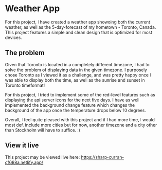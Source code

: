 # Weather App

For this project, I have created a weather app showoing both the current weather, as well as the 5-day-forecast of my hometown - Toronto, Canada. This project features a simple and clean design that is optimized for most devices.

## The problem

Given that Toronto is located in a completely different timezone, I had to solve the problem of displaying data in the given timezone. I purposely chose Toronto as I viewed it as a challenge, and was pretty happy once I was able to display both the time, as well as the sunrise and sunset in Toronto timeformat!

For this project, I tried to implement some of the red-level features such as displaying the api server icons for the next five days.
I have as well implemented the background change feature which changes the background of the app once the temperature drops below 10 degrees.

Overall, I feel quite pleased with this project and if I had more time, I would most def. include more cities but for now, another timezone and a city other than Stockholm will have to suffice. :)

## View it live

This project may be viewed live here: https://sharp-curran-cf688a.netlify.app/
